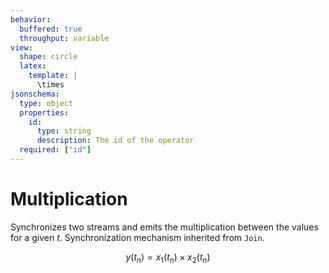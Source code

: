 ```yaml
---
behavior:
  buffered: true
  throughput: variable
view:
  shape: circle
  latex:
    template: |
      \times
jsonschema:
  type: object
  properties:
    id:
      type: string
      description: The id of the operator
  required: ["id"]
---
```


# Multiplication

Synchronizes two streams and emits the multiplication between the values for a given $t$.
Synchronization mechanism inherited from `Join`.

$$y(t_n)=x_1(t_n) \times x_2(t_n)$$